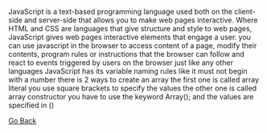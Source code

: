 JavaScript is a text-based programming language used both on the client-side and server-side that allows you to make web pages interactive. Where HTML and CSS are languages that give structure and style to web pages, JavaScript gives web pages interactive elements that engage a user.
you can use javascript in the browser to access content of a page, modify their contents, program rules or instructions that the browser can follow and react to events triggered by users on the browser 
just like any other languages JavaScript has its variable naming rules like it must not begin with a number
there is 2 ways to create an array the first one is called array literal you use square brackets to specify the values
the other one is called  array constructor you have to use the keyword Array(); and the values are specified in ()

[Go Back](README.md)